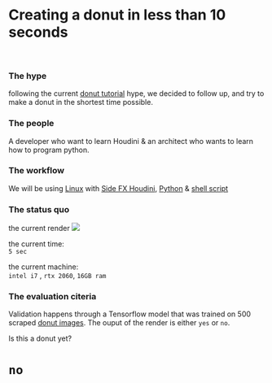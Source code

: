 # **Creating a donut in less than 10 seconds**

<br>

### The hype

following the current [donut tutorial][donut] hype, we decided to follow up, and try to make a donut in the shortest time possible.

### The people

A developer who want to learn Houdini & an architect who wants to learn how to program python.

### The workflow

We will be using [Linux][Linux] with [Side FX Houdini][Houdini], [Python][Python] & [shell script][Shell script]

### The status quo

the current render  ![][donut current render]

the current time:    
`5 sec`

the current machine:    
`intel i7` , `rtx 2060`, `16GB ram`

### The evaluation citeria

Validation happens through a Tensorflow model that was trained on 500 scraped [donut images][scraped donut images]. The ouput of the render is either `yes` or `no`. 

Is this a donut yet?    
# `no`



[scraped donut images]: https://www.google.com/search?q=3d+donut+tutorial+blenderguru&tbm=isch&ved=2ahUKEwiGjrzdr8nvAhXU5LsIHczjBdgQ2-cCegQIABAA&oq=3d+donut+tutorial+blenderguru&gs_lcp=CgNpbWcQA1AAWABgzbQBaABwAHgAgAEAiAEAkgEAmAEAqgELZ3dzLXdpei1pbWc&sclient=img&ei=7mtbYIbfOtTJ7_UPzMeXwA0&bih=784&biw=1261&safe=active
[Linux]: https://www.linux.org/
[Houdini]: https://www.sidefx.com/
[Python]: https://www.python.org/
[Shell script]: https://www.shellscript.sh/
[donut]: https://www.google.com/search?q=donut+tutorial+blender&safe=active&sxsrf=ALeKk03gwyEqkmRATzMAF9rpeET1k-E3Kg%3A1616601499643&ei=m2FbYLfYJpDCkwXv4oqQDg&oq=donut+tutorial+blender&gs_lcp=Cgdnd3Mtd2l6EAMyAggAMgIIADIGCAAQFhAeMgYIABAWEB4yBggAEBYQHjIGCAAQFhAeMgYIABAWEB4yBggAEBYQHjIGCAAQFhAeMgYIABAWEB46BwgjELADECc6BwgAEEcQsAM6BAgjECc6CAgAEBYQChAeUJ4pWL0vYMcwaAFwAngAgAFjiAHcBJIBATmYAQCgAQGqAQdnd3Mtd2l6yAEJwAEB&sclient=gws-wiz&ved=0ahUKEwj3kYTxpcnvAhUQ4aQKHW-xAuIQ4dUDCA0&uact=5
[donut current render]: https://github.com/baudhaus/houdini-as-code/blob/master/render.png